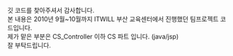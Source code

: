 깃 코드를 찾아주셔서 감사합니다. <br>
본 내용은 2010년 9월~10월까지 ITWILL 부산 교육센터에서 진행했던 팀프로젝트 코드입니다. <br>
제가 맡은 부분은 CS_Controller 이하 CS 파트 입니다. (java/jsp) <br>
잘 부탁드립니다.
